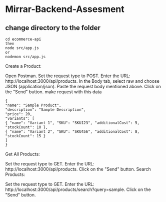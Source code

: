 # Mirrar-Backend-Assesment

## change directory to the folder

    cd ecommerce-api
    then
    node src/app.js
    or
    nodemon src/app.js

Create a Product:

Open Postman.
Set the request type to POST.
Enter the URL: http://localhost:3000/api/products.
In the Body tab, select raw and choose JSON (application/json).
Paste the request body mentioned above.
Click on the "Send" button.
make request with this data

```
{
"name": "Sample Product",
"description": "Sample Description",
"price": 20,
"variants": [
{ "name": "Variant 1", "SKU": "SKU123", "additionalCost": 5, "stockCount": 10 },
{ "name": "Variant 2", "SKU": "SKU456", "additionalCost": 8, "stockCount": 15 }
]
}
```

Get All Products:

Set the request type to GET.
Enter the URL: http://localhost:3000/api/products.
Click on the "Send" button.
Search Products:

Set the request type to GET.
Enter the URL: http://localhost:3000/api/products/search?query=sample.
Click on the "Send" button.

